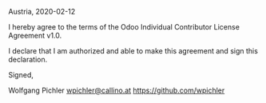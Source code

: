 Austria, 2020-02-12

I hereby agree to the terms of the Odoo Individual Contributor License
Agreement v1.0.

I declare that I am authorized and able to make this agreement and sign this
declaration.

Signed,

Wolfgang Pichler wpichler@callino.at https://github.com/wpichler
